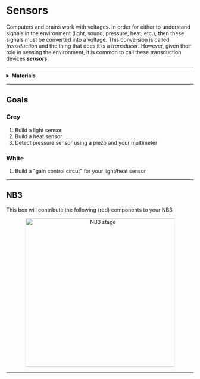 # Sensors

Computers and brains work with voltages. In order for either to understand signals in the environment (light, sound, pressure, heat, etc.), then these signals must be converted into a voltage. This conversion is called *transduction* and the thing that does it is a *transducer*. However, given their role in sensing the environment, it is common to call these transduction devices ***sensors***.

----

<details><summary><b>Materials</b></summary><p>

Contents|Description| # |Data|Link|
:-------|:----------|:-:|:--:|:--:|
Thermistor|Temperature sensitive resistor|2|[-D-](_data/datasheets/thermistor.pdf)|[-L-](https://uk.farnell.com/epcos/b57891m0103k000/thermistor-ntc-radial-leaded/dp/2285471)
Photoresistor (LDR)|Light-dependent resistor (GL5516 and GL5528)|8|-|[-L-](https://www.amazon.co.uk/Resistor-Dependent-Photoresistor-Sensitive-Sensors/dp/B08SC1M7V7)
Piezo|Piezo element|1|[-D-](_data/datasheets/piezo.pdf)|[-L-](https://uk.farnell.com/multicomp/mcabt-455-rc/audio-element-piezo-2-8khz-35mm/dp/2433035)
Breadboards (170)|170-tie solderless breadboard|4|[-D-](_data/datasheets/breadboard_170.pdf)|[-L-](https://www.amazon.co.uk/ELEGOO-tie-points-Breadboard-Breadboards-Electronic/dp/B01N0YWIR7)

</p></details>

----

## Goals

### Grey

1. Build a light sensor
2. Build a heat sensor
3. Detect pressure sensor using a piezo and your multimeter

### White

1. Build a "gain control circut" for your light/heat sensor


----

## NB3

This box will contribute the following (red) components to your NB3

<p align="center">
<img src="_data/images/NB3_sensors.png" alt="NB3 stage" width="400" height="400">
<p>

----
